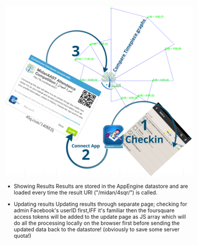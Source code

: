 ![Attendance Competition](readme.png)

+ Showing Results
Results are stored in the AppEngine datastore and are loaded every time the result URI ("/midan/4sqr/") is called.

+ Updating  results
Updating results through separate page; checking for admin Facebook's userID first,IFF it's familiar then the foursquare access tokens will be added to the update page as JS array which will do all the processing locally on the browser first before sending the updated data back to the datastore! (obviously to save some server quota!)